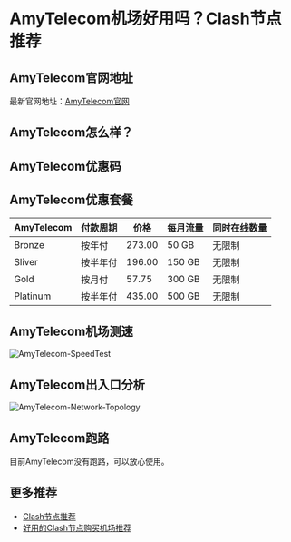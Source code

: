 # AmyTelecom机场好用吗？Clash节点推荐

## AmyTelecom官网地址
最新官网地址：[AmyTelecom官网](https://ct.affxc.com/amytelecom/)

## AmyTelecom怎么样？


## AmyTelecom优惠码


## AmyTelecom优惠套餐

| AmyTelecom | 付款周期 | 价格     | 每月流量   | 同时在线数量 |
|------------|------|--------|--------|--------|
| Bronze     | 按年付  | 273.00 | 50 GB  | 无限制    |
| Sliver     | 按半年付 | 196.00 | 150 GB | 无限制    |
| Gold       | 按月付  | 57.75  | 300 GB | 无限制    |
| Platinum   | 按半年付 | 435.00 | 500 GB | 无限制    |

## AmyTelecom机场测速

![AmyTelecom-SpeedTest](https://github.com/user-attachments/assets/f2aefc76-5d66-43bc-9361-b943d4b45e2d)

## AmyTelecom出入口分析

![AmyTelecom-Network-Topology](https://github.com/user-attachments/assets/6b10e911-e4fd-400c-9d92-044d352e66be)

## AmyTelecom跑路
目前AmyTelecom没有跑路，可以放心使用。

 ## 更多推荐
 - [Clash节点推荐](https://github.com/clashdownload/Clash)
 - [好用的Clash节点购买机场推荐](https://clash.top/node/?utm_source=github&utm_medium=clashdownload-details)
